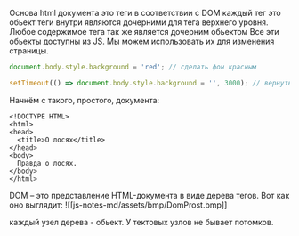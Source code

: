 Основа html документа  это теги
в соответствии с DOM каждый тег это обьект теги внутри являются дочерними для тега верхнего уровня. Любое содержимое тега так же является дочерним обьектом 
Все эти обьекты доступны из JS. Мы можем использовать их для изменения страницы.
```javascript
document.body.style.background = 'red'; // сделать фон красным

setTimeout(() => document.body.style.background = '', 3000); // вернуть назад
```


Начнём с такого, простого, документа:

```markup
<!DOCTYPE HTML>
<html>
<head>
  <title>О лосях</title>
</head>
<body>
  Правда о лосях.
</body>
</html>
```

DOM – это представление HTML-документа в виде дерева тегов. Вот как оно выглядит:
![[js-notes-md/assets/bmp/DomProst.bmp]]

каждый узел дерева - обьект. У тектовых узлов не бывает потомков.
